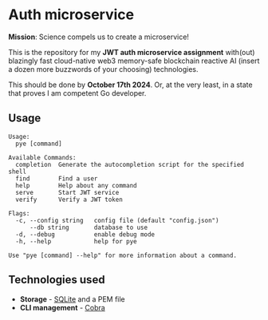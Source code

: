 # Auth microservice

**Mission**: Science compels us to create a microservice!

This is the repository for my **JWT auth microservice assignment**
with(out) blazingly fast cloud-native web3 memory-safe blockchain reactive AI
(insert a dozen more buzzwords of your choosing) technologies.

This should be done by **October 17th 2024**. Or, at the very least,
in a state that proves I am competent Go developer.

## Usage

```
Usage:
  pye [command]

Available Commands:
  completion  Generate the autocompletion script for the specified shell
  find        Find a user
  help        Help about any command
  serve       Start JWT service
  verify      Verify a JWT token

Flags:
  -c, --config string   config file (default "config.json")
      --db string       database to use
  -d, --debug           enable debug mode
  -h, --help            help for pye

Use "pye [command] --help" for more information about a command.
```

## Technologies used

* **Storage** - [SQLite](https://github.com/mattn/go-sqlite3) and a PEM file
* **CLI management** - [Cobra](https://cobra.dev/)